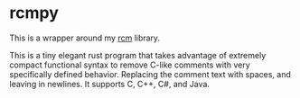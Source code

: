 # rcmpy
This is a wrapper around my [rcm](https://github.com/173duprot/rcm) library.

This is a tiny elegant rust program that takes advantage of extremely compact functional syntax to remove C-like comments with very specifically defined behavior. Replacing the comment text with spaces, and leaving in newlines. It supports C, C++, C#, and Java.
